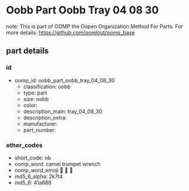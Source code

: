 # Oobb Part Oobb Tray 04 08 30  

note: This is part of OOMP the Oopen Organization Method For Parts. For more details: https://github.com/oomlout/oomp_base

##  part details





### id
* oomp_id: oobb_part_oobb_tray_04_08_30
  * classification: oobb
  * type: part
  * size: oobb
  * color: 
  * description_main: tray_04_08_30
  * description_extra: 
  * manufacturer: 
  * part_number: 

### other_codes
* short_code: ob
* oomp_word: camel trumpet wrench
* oomp_word_emoji :camel: :trumpet: :wrench:
* md5_6_alpha: 2k7t4
* md5_6: 41a688